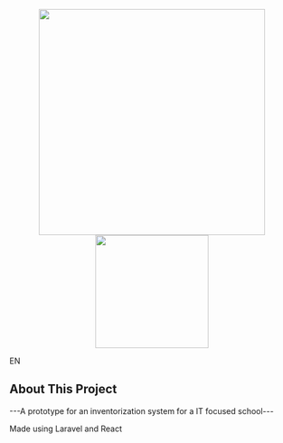 <p align="center"><a href="https://laravel.com" target="_blank"><img src="https://raw.githubusercontent.com/laravel/art/master/logo-lockup/5%20SVG/2%20CMYK/1%20Full%20Color/laravel-logolockup-cmyk-red.svg" width="400"></a> <a href="https://react.dev"><img src="https://cdn4.iconfinder.com/data/icons/logos-3/600/React.js_logo-1024.png" width="200px"></a></p>

  
  EN
## About This Project

---A prototype for an inventorization system for a IT focused school---

Made using Laravel and React
